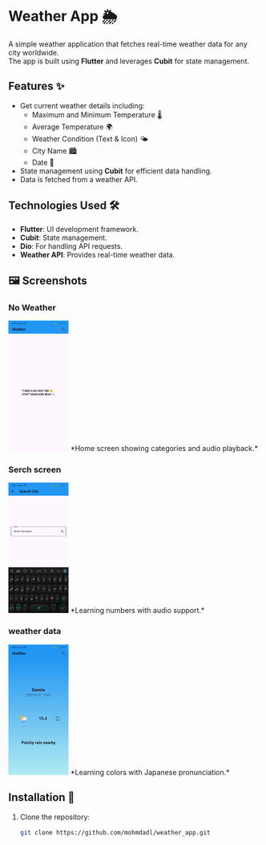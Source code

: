 # Weather App 🌦️

A simple weather application that fetches real-time weather data for any city worldwide.  
The app is built using **Flutter** and leverages **Cubit** for state management.

## Features ✨

- Get current weather details including:
  - Maximum and Minimum Temperature 🌡️
  - Average Temperature 🌍
  - Weather Condition (Text & Icon) 🌤️
  - City Name 🏙️
  - Date 📅
- State management using **Cubit** for efficient data handling.
- Data is fetched from a weather API.

## Technologies Used 🛠️

- **Flutter**: UI development framework.
- **Cubit**: State management.
- **Dio**: For handling API requests.
- **Weather API**: Provides real-time weather data.

## 🖼️ Screenshots


### No Weather
<img src="sceenshots\noWeather.jpg" alt="HomeScreen Section" width="120"/> 
*Home screen showing categories and audio playback.*

### Serch screen
<img src="sceenshots\searchScreen.jpg" alt="Colors Section" width="120"/> 
*Learning numbers with audio support.*

### weather data
<img src="sceenshots\weatherData.jpg" alt="Colors Section" width="120"/>
*Learning colors with Japanese pronunciation.*


## Installation 🚀

1. Clone the repository:
   ```bash
   git clone https://github.com/mohmdadl/weather_app.git
